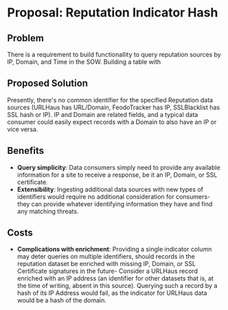 # Proposal: Reputation Indicator Hash

## Problem

There is a requirement to build functionallity to query reputation sources by IP, Domain, and Time in the SOW. Building
a table with

## Proposed Solution

Presently, there's no common identifier for the specified Reputation data sources (URLHaus has URL/Domain, FeodoTracker
has IP, SSLBlacklist has SSL hash or IP). IP and Domain are related fields, and a typical data consumer could easily
expect records with a Domain to also have an IP or vice versa.

## Benefits

- **Query simplicity**: Data consumers simply need to provide any available information for a site to receive a
  response, be it an IP, Domain, or SSL certificate.
- **Extensibility**: Ingesting additional data sources with new types of identifiers would require no additional
  consideration for consumers- they can provide whatever identifying information they have and find any matching
  threats.

## Costs

- **Complications with enrichment**: Providing a single indicator column may deter queries on multiple identifiers,
  should records in the reputation dataset be enriched with missing IP, Domain, or SSL Certificate signatures in the
  future- Consider a URLHaus record enriched with an IP address (an identifier for other datasets that is, at the time
  of writing, absent in this source). Querying such a record by a hash of its IP Address would fail, as the indicator
  for URLHaus data would be a hash of the domain. 
